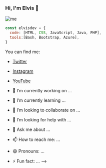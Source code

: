 ### Hi, I'm Elvis 👋

![me](https://user-images.githubusercontent.com/57382598/107990904-7a787880-6fa3-11eb-81f3-0dc8fbe91aa4.jpg)

```javascript
const elvisdev = {
  code: [HTML, CSS, JavaScript, Java, PHP],
  tools:[Bash, Bootstrap, Azure],
}
```

You can find me: 
- [Twitter](https://www.youtube.com/channel/UCpyvp9Vz9unUpX0G9vTvw9A)
- [Instagram](https://www.instagram.com/elvisdevs)
- [YouTube](https://twitter.com/elvis7huerta)

- 🔭 I’m currently working on ...
- 🌱 I’m currently learning ...
- 👯 I’m looking to collaborate on ...
- 🤔 I’m looking for help with ...
- 💬 Ask me about ...
- 📫 How to reach me: ...
- 😄 Pronouns: ...
- ⚡ Fun fact: ...
-->
